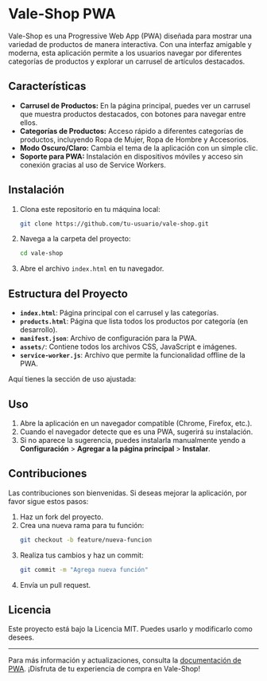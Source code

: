 # Vale-Shop PWA

Vale-Shop es una Progressive Web App (PWA) diseñada para mostrar una variedad de productos de manera interactiva. Con una interfaz amigable y moderna, esta aplicación permite a los usuarios navegar por diferentes categorías de productos y explorar un carrusel de artículos destacados.

## Características

- **Carrusel de Productos:** En la página principal, puedes ver un carrusel que muestra productos destacados, con botones para navegar entre ellos.
- **Categorías de Productos:** Acceso rápido a diferentes categorías de productos, incluyendo Ropa de Mujer, Ropa de Hombre y Accesorios.
- **Modo Oscuro/Claro:** Cambia el tema de la aplicación con un simple clic.
- **Soporte para PWA:** Instalación en dispositivos móviles y acceso sin conexión gracias al uso de Service Workers.

## Instalación

1. Clona este repositorio en tu máquina local:
   ```bash
   git clone https://github.com/tu-usuario/vale-shop.git
   ```
2. Navega a la carpeta del proyecto:
   ```bash
   cd vale-shop
   ```
3. Abre el archivo `index.html` en tu navegador.

## Estructura del Proyecto

- **`index.html`**: Página principal con el carrusel y las categorías.
- **`products.html`**: Página que lista todos los productos por categoría (en desarrollo).
- **`manifest.json`**: Archivo de configuración para la PWA.
- **`assets/`**: Contiene todos los archivos CSS, JavaScript e imágenes.
- **`service-worker.js`**: Archivo que permite la funcionalidad offline de la PWA.

Aquí tienes la sección de uso ajustada:

## Uso

1. Abre la aplicación en un navegador compatible (Chrome, Firefox, etc.).
2. Cuando el navegador detecte que es una PWA, sugerirá su instalación.
3. Si no aparece la sugerencia, puedes instalarla manualmente yendo a **Configuración** > **Agregar a la página principal** > **Instalar**.

## Contribuciones

Las contribuciones son bienvenidas. Si deseas mejorar la aplicación, por favor sigue estos pasos:

1. Haz un fork del proyecto.
2. Crea una nueva rama para tu función:
   ```bash
   git checkout -b feature/nueva-funcion
   ```
3. Realiza tus cambios y haz un commit:
   ```bash
   git commit -m "Agrega nueva función"
   ```
4. Envía un pull request.

## Licencia

Este proyecto está bajo la Licencia MIT. Puedes usarlo y modificarlo como desees.

---

Para más información y actualizaciones, consulta la [documentación de PWA](https://web.dev/progressive-web-apps/). ¡Disfruta de tu experiencia de compra en Vale-Shop!